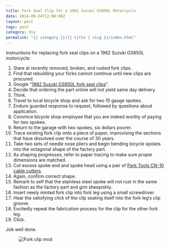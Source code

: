```yaml
---
title: Fork Seal Clip for a 1982 Suzuki GS850L Motorcycle
date: 2014-09-24T12:00:00Z
layout: post
tags: post
category: diy
permalink: "{{ category }}/{{ title | slug }}/index.html"
---
```


Instructions for replacing fork seal clips on a 1982 Suzuki GS850L motorcycle:

1. Stare at recently removed, broken, and rusted fork clips.
1. Find that rebuilding your forks cannot continue until new clips are procured.
1. Google &ldquo;[1982 Suzuki GS850L fork seal clips](https://www.google.com/#q=1982+Suzuki+GS850L+fork+seal+clips)&rdquo;.
1. Decide that ordering the part online will not yield same day delivery.
1. Think.
1. Travel to local bicycle shop and ask for two 15 gauge spokes.
1. Endure guarded response to request, followed by questions about application.
1. Convince bicycle shop employee that you are indeed worthy of paying for two spokes.
1. Return to the garage with two spokes, six dollars poorer.
1. Trace existing fork clip onto a piece of paper, improvising the sections that have dissolved over the course of 30 years.
1. Take two sets of needle nose pliers and begin bending bicycle spokes into the octagonal shape of the factory part.
1. As shaping progresses, refer to paper tracing to make sure proper dimensions are matched.
1. Cut excess spoke end and spoke head using a pair of [Park Tools CN-10 cable cutters](http://www.parktool.com/product/professional-cable-and-housing-cutter-cn-10).
1. Again, confirm correct shape.
1. Remark to self that the stainless steel spoke will not rust in the same fashion as the factory part and grin sheepishly.
1. Insert newly minted fork clip into fork leg using a small screwdriver.
1. Hear the satisfying click of the clip seating itself into the fork leg&rsquo;s clip groove.
1. Excitedly repeat the fabrication process for the clip for the other fork leg.
1. Click.

Job well done.

<figure>
  <img src="/img/spoke-clip-540.jpg" sizes="100vw" loading="lazy" srcset="/img/spoke-clip-640.jpg 640w, /img/spoke-clip-1024.jpg 800w, /img/spoke-clip-1600.jpg 1024w" alt="Fork clip mod">
</figure>
